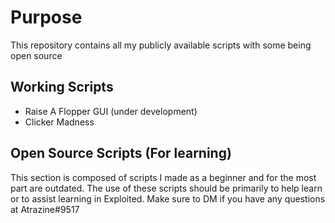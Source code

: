 # Purpose

This repository contains all my publicly available scripts with some being open source

## Working Scripts

- Raise A Flopper GUI (under development)
- Clicker Madness 

## Open Source Scripts (For learning)

This section is composed of scripts I made as a beginner and for the most part are outdated. The use of these scripts should be primarily to help learn or to assist learning in Exploited. Make sure to DM if you have any questions at Atrazine#9517